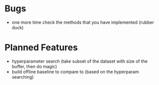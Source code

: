 # Bugs
- one more time check the methods that you have implemented (rubber duck)

# Planned Features
- hyperparameter search (take subset of the dataset with size of the buffer, then do magic)
- build offline baseline to compare to (based on the hyperparam searching)
